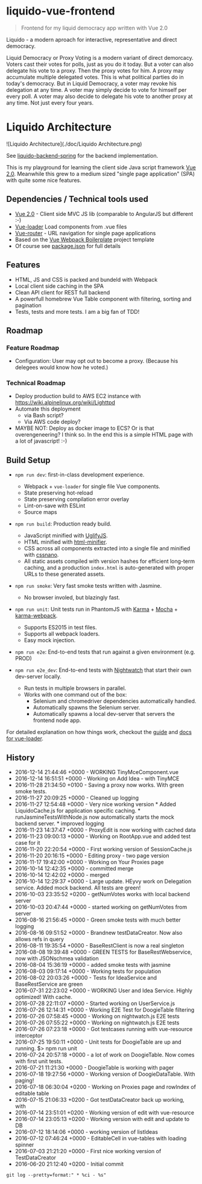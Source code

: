 # liquido-vue-frontend

> Frontend for my liquid democracy app written with Vue 2.0 

Liquido - a modern aproach for interactive, representative and direct democracy.

Liquid Democracy or Proxy Voting is a modern variant of direct demorcacy. Voters cast their votes for polls, just as you do it today. But a voter can also delegate his vote to a proxy. Then the proxy votes for him. A proxy may accumulate multiple delegated votes. This is what political parties do in today's democracy. But in Liquid Democracy, a voter may revoke his delegation at any time. A voter may simply decide to vote for himself per every poll. A voter may also decide to delegate his vote to another proxy at any time. Not just every four years.

# Liquido Architecture

![Liquido Architecture](./doc/Liquido Architecture.png)

See [liquido-backend-spring](https://github.com/Doogiemuc/liquido-backend-spring) for the backend implementation.

This is my playground for learning the client side Java script framework [Vue 2.0](https://vuejs.org). Meanwhile this grew to a medium sized "single page application" (SPA) with quite some nice features.

## Dependencies / Technical tools used

 * [Vue 2.0](http://vuejs.org/guide/) - Client side MVC JS lib (comparable to AngularJS but different :-)
 * [Vue-loader](http://vuejs.github.io/vue-loader) Load components from .vue files
 * [Vue-router](http://router.vuejs.org/) - URL navigation for single page applications
 * Based on the [Vue Webpack Boilerplate](https://github.com/vuejs-templates/webpack) project template
 * Of course see [package.json](https://github.com/Doogiemuc/liquido-vue-frontend/blob/master/package.json) for full details
 
## Features

 * HTML, JS and CSS is packed and bundeld with Webpack
 * Local client side caching in the SPA
 * Clean API client for REST full backend
 * A powerfull homebrew Vue Table component with filtering, sorting and pagination
 * Tests, tests and more tests.  I am a big fan of TDD!

## Roadmap

### Feature Roadmap

 * Configuration: User may opt out to become a proxy. (Because his delegees would know how he voted.)

### Technical Roadmap

 * Deploy production build to AWS EC2 instance with https://wiki.alpinelinux.org/wiki/Lighttpd
 * Automate this deployment
   * via Bash script?
   * Via AWS code deploy?
 * MAYBE NOT: Deploy as docker image to ECS? Or is that overengeneering? I think so. In the end this is a simple HTML page with a lot of javascript! :-)



## Build Setup

- `npm run dev`: first-in-class development experience.
  - Webpack + `vue-loader` for single file Vue components.
  - State preserving hot-reload
  - State preserving compilation error overlay
  - Lint-on-save with ESLint
  - Source maps

- `npm run build`: Production ready build.
  - JavaScript minified with [UglifyJS](https://github.com/mishoo/UglifyJS2).
  - HTML minified with [html-minifier](https://github.com/kangax/html-minifier).
  - CSS across all components extracted into a single file and minified with [cssnano](https://github.com/ben-eb/cssnano).
  - All static assets compiled with version hashes for efficient long-term caching, and a production `index.html` is auto-generated with proper URLs to these generated assets.

- `npm run smoke`: Very fast smoke tests written with Jasmine.
  - No browser involed, but blazingly fast.

- `npm run unit`: Unit tests run in PhantomJS with [Karma](http://karma-runner.github.io/0.13/index.html) + [Mocha](http://mochajs.org/) + [karma-webpack](https://github.com/webpack/karma-webpack).
  - Supports ES2015 in test files.
  - Supports all webpack loaders.
  - Easy mock injection.

- `npm run e2e`: End-to-end tests that run against a given environment (e.g. PROD)

- `npm run e2e_dev`: End-to-end tests with [Nightwatch](http://nightwatchjs.org/) that start their own dev-server locally.
  - Run tests in multiple browsers in parallel.
  - Works with one command out of the box:
    - Selenium and chromedriver dependencies automatically handled.
    - Automatically spawns the Selenium server.
    - Automatically spawns a local dev-server that servers the frontend node app.



For detailed explanation on how things work, checkout the [guide](http://vuejs-templates.github.io/webpack/) and [docs for vue-loader](http://vuejs.github.io/vue-loader).

## History

 * 2016-12-14 21:44:46 +0000 - WORKING TinyMceComponent.vue
 * 2016-12-14 16:51:51 +0000 - Working on Add Idea - with TinyMCE
 * 2016-11-28 21:34:50 +0100 - Saving a proxy now works. With green smoke tests.
 * 2016-11-27 20:09:25 +0000 - Cleaned up logging
 * 2016-11-27 12:54:48 +0000 - Very nice working version  * Added LiquidoCache.js for application specific caching.  * runJasmineTestsWithNode.js now automatically starts the mock backend server.  * improved logging
 * 2016-11-23 14:37:47 +0000 - ProxyEdit is now working with cached data
 * 2016-11-23 09:00:13 +0000 - Working on RootApp.vue and added test case for it
 * 2016-11-20 22:20:54 +0000 - First working version of SessionCache.js
 * 2016-11-20 20:16:15 +0000 - Editing proxy - two page version
 * 2016-11-17 19:42:00 +0000 - Working on Your Proxies page
 * 2016-10-14 12:42:35 +0000 - committed merge
 * 2016-10-14 12:42:02 +0000 - merged
 * 2016-10-14 12:29:37 +0000 - Large update. HEyvy work on Delegation service. Added mock backend. All tests are green!
 * 2016-10-03 23:35:52 +0200 - getNumVotes works with local backend server
 * 2016-10-03 20:47:44 +0000 - started working on getNumVotes from server
 * 2016-08-16 21:56:45 +0000 - Green smoke tests with much better logging
 * 2016-08-16 09:51:52 +0000 - Brandnew testDataCreator. Now also allows refs in query
 * 2016-08-11 19:35:54 +0000 - BaseRestClient is now a real singleton
 * 2016-08-08 19:39:48 +0000 - GREEN TESTS for BaseRestWebservice, now with JSONschmea validation
 * 2016-08-04 15:36:19 +0000 - added smoke tests with jasmine
 * 2016-08-03 09:17:14 +0000 - Working tests for population
 * 2016-08-02 20:03:26 +0000 - Tests for IdeaService and BaseRestService are green
 * 2016-07-31 22:23:02 +0000 - WORKING User and Idea Service. Highly optimized! With cache.
 * 2016-07-28 22:11:07 +0000 - Started working on UserService.js
 * 2016-07-26 12:14:31 +0000 - Working E2E Test for DoogieTable filtering
 * 2016-07-26 07:58:45 +0000 - Working on nightwatch.js E2E tests
 * 2016-07-26 07:55:22 +0000 - Working on nightwatch.js E2E tests
 * 2016-07-26 07:23:18 +0000 - Got testcases running with vue-resource interceptor
 * 2016-07-25 19:50:11 +0000 - Unit tests for DoogieTable are up and running. $> npm run unit
 * 2016-07-24 20:57:18 +0000 - a lot of work on DoogieTable. Now comes with first unit tests.
 * 2016-07-21 11:21:30 +0000 - DoogieTable is working with pager
 * 2016-07-18 19:27:56 +0000 - Working version of DoogieDataTable. With paging!
 * 2016-07-18 06:30:04 +0200 - Working on Proxies page and rowIndex of editable table
 * 2016-07-15 21:06:33 +0200 - Got testDataCreator back up working, with
 * 2016-07-14 23:51:01 +0200 - Working version of edit with vue-resource
 * 2016-07-14 23:05:13 +0200 - Working version with edit and update to DB
 * 2016-07-12 18:14:06 +0000 - working version of listIdeas
 * 2016-07-12 07:46:24 +0000 - EditableCell in vue-tables with loading spinner
 * 2016-07-03 21:21:20 +0000 - First nice working version of TestDataCreator
 * 2016-06-20 21:12:40 +0200 - Initial commit

`git log --pretty=format:" * %ci - %s"`
